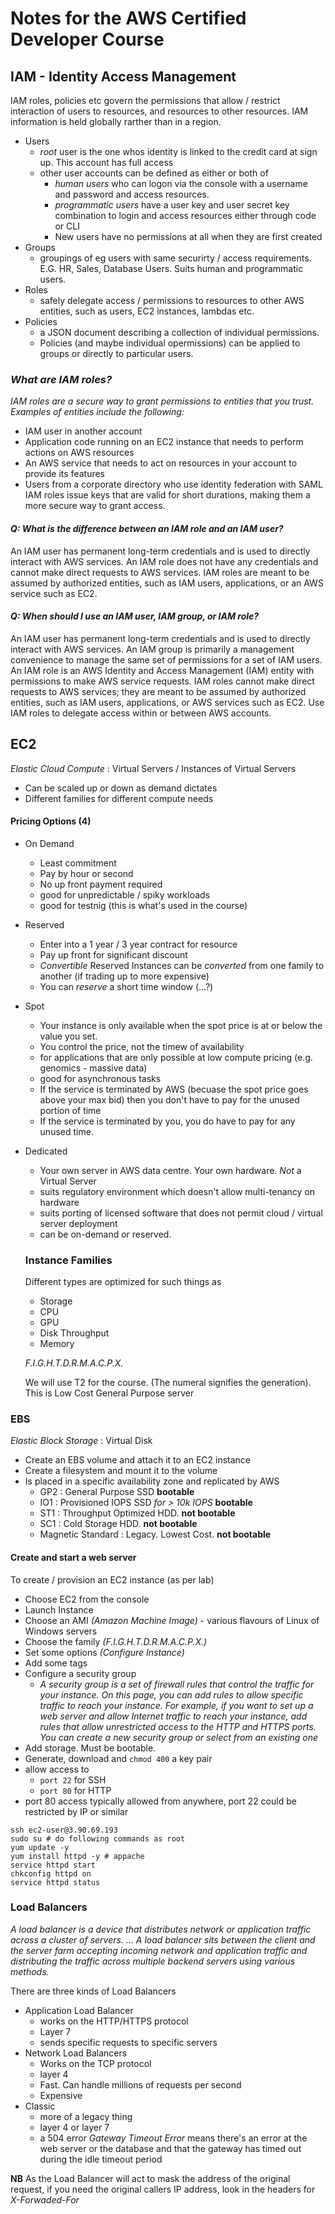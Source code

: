 
# Notes for the AWS Certified Developer Course

## IAM - Identity Access Management
IAM roles, policies etc govern the permissions that allow / restrict interaction of users to resources, and resources to other resources. IAM information is held globally rarther than in a region.

- Users
  - _root_ user is the one whos identity is linked to the credit card at sign up. This account has full access
  - other user accounts can be defined as either or both of
    - _human users_ who can logon via the console with a username and password and access resources.
    - _programmatic users_ have a user key and user secret key combination to login and access resources either through code or CLI
    - New users have no permissions at all when they are first created
- Groups
  -  groupings of eg users with same securirty / access requirements. E.G. HR, Sales, Database Users. Suits human and programmatic users.
- Roles
  - safely delegate access / permissions to resources to other AWS entities, such as users, EC2 instances, lambdas etc.
- Policies
  - a JSON document describing a collection of individual permissions.
  - Policies (and maybe individual opermissions) can be applied to groups or directly to particular users.

### _What are IAM roles?_

_IAM roles are a secure way to grant permissions to entities that you trust. Examples of entities include the following:_

- IAM user in another account
- Application code running on an EC2 instance that needs to perform actions on AWS resources
- An AWS service that needs to act on resources in your account to provide its features
- Users from a corporate directory who use identity federation with SAML
IAM roles issue keys that are valid for short durations, making them a more secure way to grant access.

#### _Q: What is the difference between an IAM role and an IAM user?_
An IAM user has permanent long-term credentials and is used to directly interact with AWS services. An IAM role does not have any credentials and cannot make direct requests to AWS services. IAM roles are meant to be assumed by authorized entities, such as IAM users, applications, or an AWS service such as EC2.

#### _Q: When should I use an IAM user, IAM group, or IAM role?_
An IAM user has permanent long-term credentials and is used to directly interact with AWS services. An IAM group is primarily a management convenience to manage the same set of permissions for a set of IAM users. An IAM role is an AWS Identity and Access Management (IAM) entity with permissions to make AWS service requests. IAM roles cannot make direct requests to AWS services; they are meant to be assumed by authorized entities, such as IAM users, applications, or AWS services such as EC2. Use IAM roles to delegate access within or between AWS accounts.

## EC2
_Elastic Cloud Compute_ : Virtual Servers / Instances of Virtual Servers

- Can be scaled up or down as demand dictates
- Different families for different compute needs

#### Pricing Options (4)
- On Demand
  - Least commitment
  - Pay by hour or second
  - No up front payment required
  - good for unpredictable / spiky workloads
  - good for testnig (this is what's used in the course)
- Reserved
  - Enter into a 1 year / 3 year contract for resource
  - Pay up front for significant discount
  - _Convertible_ Reserved Instances can be _converted_ from one family to another (if trading up to more expensive)
  - You can _reserve_ a short time window (...?)
- Spot
  - Your instance is only available when the spot price is at or below the value you set.
  - You control the price, not the timew of availability
  - for applications that are only possible at low compute pricing (e.g. genomics - massive data)
  - good for asynchronous tasks
  - If the service is terminated by AWS (becuase the spot price goes above your max bid) then you don't have to pay for the unused portion of time
  - If the service is terminated by you, you do have to pay for any unused time.
- Dedicated
  - Your own server in AWS data centre. Your own hardware. _Not_ a Virtual Server
  - suits regulatory environment which doesn't allow multi-tenancy on hardware
  - suits porting of licensed software that does not permit cloud / virtual server deployment
  - can be on-demand or reserved.

  ### Instance Families
  Different types are optimized for such things as 
  - Storage
  - CPU
  - GPU
  - Disk Throughput
  - Memory

  _F.I.G.H.T.D.R.M.A.C.P.X._

  We will use T2 for the course. (The numeral signifies the generation). This is Low Cost General Purpose server


### EBS
_Elastic Block Storage_ : Virtual Disk

- Create an EBS volume and attach it to an EC2 instance
- Create a filesystem and mount it to the volume
- Is placed in a specific availability zone and replicated by AWS
  - GP2 : General Purpose SSD **bootable**
  - IO1 : Provisioned IOPS SSD _for > 10k IOPS_ **bootable**
  - ST1 : Throughput Optimized HDD. **not bootable**
  - SC1 : Cold Storage HDD. **not bootable**
  - Magnetic Standard : Legacy. Lowest Cost. **not bootable**


#### Create and start a web server 
To create / provision an EC2 instance (as per lab)
- Choose EC2 from the console
- Launch Instance
- Choose an AMI _(Amazon Machine Image)_ - various flavours of Linux of Windows servers
- Choose the family _(F.I.G.H.T.D.R.M.A.C.P.X.)_
- Set some options _(Configure Instance)_
- Add some tags
- Configure a security group
  - _A security group is a set of firewall rules that control the traffic for your instance. On this page, you can add rules to allow specific traffic to reach your instance. For example, if you want to set up a web server and allow Internet traffic to reach your instance, add rules that allow unrestricted access to the HTTP and HTTPS ports. You can create a new security group or select from an existing one_
- Add storage. Must be bootable.
- Generate, download and `chmod 400` a key pair
- allow access to
  - `port 22` for SSH
  - `port 80` for HTTP
- port 80 access typically allowed from anywhere, port 22 could be restricted by IP or similar

```
ssh ec2-user@3.90.69.193
sudo su # do following commands as root
yum update -y
yum install httpd -y # appache
service httpd start
chkconfig httpd on
service httpd status
```


### Load Balancers
_A load balancer is a device that distributes network or application traffic across a cluster of servers. ... A load balancer sits between the client and the server farm accepting incoming network and application traffic and distributing the traffic across multiple backend servers using various methods._

There are three kinds of Load Balancers
- Application Load Balancer
  - works on the HTTP/HTTPS protocol
  - Layer 7
  - sends specific requests to specific servers
- Network Load Balancers
  - Works on the TCP protocol
  - layer 4
  - Fast. Can handle millions of requests per second
  - Expensive
- Classic
  - more of a legacy thing
  - layer 4 or layer 7
  - a 504 error _Gateway Timeout Error_ means there's an error at the web server or the database and that the gateway has timed out during the idle timeout period

**NB** As the Load Balancer will act to mask the address of the original request, if you need the original callers IP address, look in the headers for _X-Forwaded-For_
